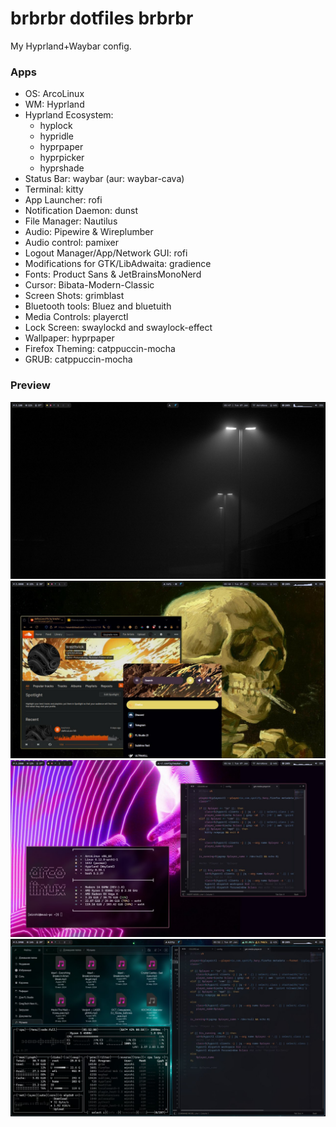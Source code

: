 # brbrbr dotfiles brbrbr
My Hyprland+Waybar config.

### Apps
- OS: ArcoLinux
- WM: Hyprland
- Hyprland Ecosystem:
  - hyplock
  - hypridle
  - hyprpaper
  - hyprpicker
  - hyprshade
- Status Bar: waybar (aur: waybar-cava)
- Terminal: kitty
- App Launcher: rofi
- Notification Daemon: dunst
- File Manager: Nautilus
- Audio: Pipewire & Wireplumber
- Audio control: pamixer
- Logout Manager/App/Network GUI: rofi
- Modifications for GTK/LibAdwaita: gradience
- Fonts: Product Sans & JetBrainsMonoNerd
- Cursor: Bibata-Modern-Classic
- Screen Shots: grimblast
- Bluetooth tools: Bluez and bluetuith
- Media Controls: playerctl
- Lock Screen: swaylockd and swaylock-effect
- Wallpaper: hyprpaper
- Firefox Theming: catppuccin-mocha
- GRUB: catppuccin-mocha

### Preview
  ![Screenshot](/images/start.jpg)
  ![Screenshot](/images/themeA.jpg)
  ![Screenshot](/images/themeB.jpg)
  ![Screenshot](/images/themeC.jpg)
